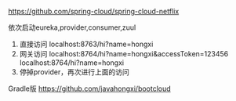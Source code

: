 https://github.com/spring-cloud/spring-cloud-netflix

依次启动eureka,provider,consumer,zuul
1. 直接访问 localhost:8763/hi?name=hongxi
2. 网关访问 localhost:8764/hi?name=hongxi&accessToken=123456 localhost:8764/hi?name=hongxi
3. 停掉provider，再次进行上面的访问

Gradle版 https://github.com/javahongxi/bootcloud